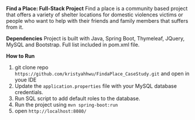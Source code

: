 **Find a Place: Full-Stack Project**
Find a place is a community based project that offers a variety of shelter locations for domestic violences victims or people who want to help with their friends and family members that suffers from it.

**Dependencies**
Project is built with Java, Spring Boot, Thymeleaf, JQuery, MySQL and Bootstrap. Full list included in pom.xml file.

**How to Run**
1. git clone repo ``https://github.com/kristyahhwu/FindaPlace_CaseStudy.git`` and open in youe IDE
2. Update the ``application.properties`` file with your MySQL database credentials.
3. Run SQL script to add default roles to the database.
4. Run the project using ``mvn spring-boot:run``
5. open ``http://localhost:8080/``
